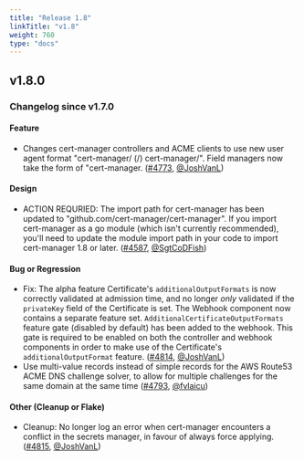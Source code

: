```yaml
---
title: "Release 1.8"
linkTitle: "v1.8"
weight: 760
type: "docs"
---
```


<!--

Regenerate the release notes with:

GITHUB_TOKEN=$(lpass show -p github.com) START_SHA="$(git rev-list --reverse --ancestry-path $(git merge-base v1.7.0 master)..master | head -1)" END_REV="master" BRANCH="master" RELEASE_VERSION="1.8.0" release-notes --repo-path=cert-manager --org=cert-manager --repo=cert-manager --required-author=jetstack-bot --output /tmp/release-notes-1.8.0.md

 -->
## v1.8.0

### Changelog since v1.7.0

#### Feature

- Changes cert-manager controllers and ACME clients to use new user agent format "cert-manager<component name>/<version> (<os>/<arch>)  cert-manager/<git commit>". Field managers now take the form of "cert-manager<component name>. ([#4773](https://github.com/cert-manager/cert-manager/pull/4773), [@JoshVanL](https://github.com/JoshVanL))

#### Design

- ACTION REQURIED: The import path for cert-manager has been updated to "github.com/cert-manager/cert-manager". If you import cert-manager as a go module (which isn't currently recommended), you'll need to update the module import path in your code to import cert-manager 1.8 or later. ([#4587](https://github.com/cert-manager/cert-manager/pull/4587), [@SgtCoDFish](https://github.com/SgtCoDFish))

#### Bug or Regression

- Fix: The alpha feature Certificate's `additionalOutputFormats` is now correctly validated at admission time, and no longer _only_ validated if the `privateKey` field of the Certificate is set. The Webhook component now contains a separate feature set. `AdditionalCertificateOutputFormats` feature gate (disabled by default) has been added to the webhook. This gate is required to be enabled on both the controller and webhook components in order to make use of the Certificate's `additionalOutputFormat` feature. ([#4814](https://github.com/cert-manager/cert-manager/pull/4814), [@JoshVanL](https://github.com/JoshVanL))
- Use multi-value records instead of simple records for the AWS Route53 ACME DNS challenge solver, to allow for multiple challenges for the same domain at the same time ([#4793](https://github.com/cert-manager/cert-manager/pull/4793), [@fvlaicu](https://github.com/fvlaicu))

#### Other (Cleanup or Flake)

- Cleanup: No longer log an error when cert-manager encounters a conflict in the secrets manager, in favour of always force applying. ([#4815](https://github.com/cert-manager/cert-manager/pull/4815), [@JoshVanL](https://github.com/JoshVanL))
